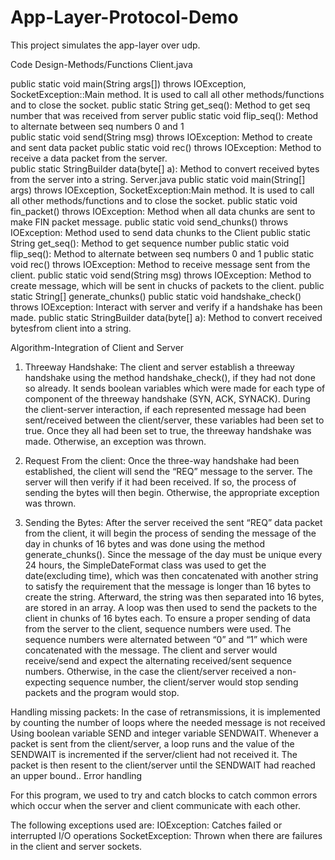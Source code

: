 # App-Layer-Protocol-Demo
This project simulates the app-layer over udp.

Code Design-Methods/Functions
Client.java

public static void main(String args[]) throws IOException, SocketException::Main method. It is used to call all other methods/functions and to close the socket.
public static String get_seq(): Method to get seq number that was received from server 
public static void flip_seq(): Method to alternate between seq numbers 0 and 1  
public static void send(String msg) throws IOException: Method to create and sent data packet 
public static void rec() throws IOException: Method to receive a data packet from the server.  
 public static StringBuilder data(byte[] a): Method to convert received bytes from the server into a string.
Server.java
public static void main(String[] args) throws IOException, SocketException:Main method. It is used to call all other methods/functions and to close the socket.
public static void fin_packet() throws IOException: Method when all data chunks are sent to make FIN packet message.
public static void send_chunks() throws IOException: Method used to send data chunks to the Client
public static String get_seq(): Method to get sequence number
public static void flip_seq(): Method to alternate between seq numbers 0 and 1
public static void rec() throws IOException: Method to receive message sent from the client.
public static void send(String msg) throws IOException: Method to create message, which will be sent in chucks of packets to the client.
public static String[] generate_chunks() 
public static void handshake_check() throws IOException: Interact with server and verify if a handshake has been made.
public static StringBuilder data(byte[] a): Method to convert received bytesfrom client into a string.



Algorithm-Integration of Client and Server
1) Threeway Handshake: The client and server establish a threeway handshake using the method handshake_check(), if they had not done so already. It sends boolean variables which were made for each type of component of the threeway handshake (SYN, ACK, SYNACK). During the client-server interaction, if each represented message had been sent/received between the client/server, these variables had been set to true. Once they all had been set to true, the threeway handshake was made. Otherwise, an exception was thrown.

2) Request From the client: Once the three-way handshake had been established, the client will send the “REQ” message to the server. The server will then verify if it had been received. If so, the process of sending the bytes will then begin. Otherwise, the appropriate exception was thrown.

3) Sending the Bytes: After the server received the sent “REQ” data packet from the client, it will begin the process of sending the message of the day in chunks of 16 bytes and was done using the method generate_chunks(). Since the message of the day must be unique every 24 hours, the SimpleDateFormat class was used to get the date(excluding time), which was then concatenated with another string to satisfy the requirement that the message is longer than 16 bytes to create the string. Afterward, the string was then separated into 16 bytes, are stored in an array. A loop was then used to send the packets to the client in chunks of 16 bytes each. To ensure a proper sending of data from the server to the client, sequence numbers were used. The sequence numbers were alternated between “0” and “1” which were concatenated with the message. The client and server would receive/send and expect the alternating received/sent sequence numbers. Otherwise, in the case the client/server received a non-expecting sequence number, the client/server would stop sending packets and the program would stop. 

Handling missing packets: In the case of retransmissions, it is implemented by counting the number of loops where the needed message is not received Using boolean variable SEND and integer variable SENDWAIT. Whenever a packet is sent from the client/server, a loop runs and the value of the SENDWAIT is incremented if the server/client had not received it. The packet is then resent to the client/server until the SENDWAIT had reached an upper bound..
Error handling

For this program, we used to try and catch blocks to catch common errors which occur when the server and client communicate with each other.

The following exceptions used are:
IOException: Catches failed or interrupted I/O operations
SocketException: Thrown when there are failures in the client and server sockets.
